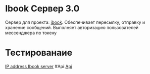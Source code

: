 # Ibook Сервер 3.0
Сервер для проекта: [ibook](https://github.com/interpreter-It/IBook-Social-Network).
Обеспечивает пересылку, отправку и хранение сообщений.
Выполняет авторизацию пользователей мессенджера по токену
# Тестированаие
[IP address Ibook server](http://134.0.115.2:9000/)
#Api
[Api](http://134.0.115.2:9000/docs#/)
